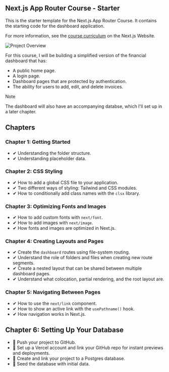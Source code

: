 ## Next.js App Router Course - Starter

This is the starter template for the Next.js App Router Course. It contains the starting code for the dashboard application.

For more information, see the [course curriculum](https://nextjs.org/learn) on the Next.js Website.

![Project Overview](https://nextjs.org/_next/image?url=%2Flearn%2Fdark%2Fdashboard.png&w=1920&q=75&dpl=dpl_CCaivxfJVdTaUCJ3hZix5Tz8qrQM)

For this course, I will be building a simplified version of the financial dashboard that has:

- A public home page.
- A login page.
- Dashboard pages that are protected by authentication.
- The ability for users to add, edit, and delete invoices.

> [!NOTE]
> The dashboard will also have an accompanying databse, which I'll set up in a later chapter.

## Chapters

### Chapter 1: Getting Started

- ✔ Understanding the folder structure.
- ✔ Understanding placeholder data.

### Chapter 2: CSS Styling

- ✔ How to add a global CSS file to your application.
- ✔ Two different ways of styling: Tailwind and CSS modules.
- ✔ How to conditionally add class names with the `clsx` library.

### Chapter 3: Optimizing Fonts and Images

- ✔ How to add custom fonts with `next/font`.
- ✔ How to add images with `next/image`.
- ✔ How fonts and images are optimized in Next.js.

### Chapter 4: Creating Layouts and Pages

- ✔ Create the `dashboard` routes using file-system routing.
- ✔ Understand the role of folders and files when creating new route segments.
- ✔ Create a nested layout that can be shared between multiple dashboard pages.
- ✔ Understand what colocation, partial rendering, and the root layout are.

### Chapter 5: Navigating Between Pages

- ✔ How to use the `next/link` component.
- ✔ How to show an active link with the `usePathname()` hook.
- ✔ How navigation works in Next.js.

## Chapter 6: Setting Up Your Database

- 🚧 Push your project to GitHub.
- 🚧 Set up a Vercel account and link your GitHub repo for instant previews and deployments.
- 🚧 Create and link your project to a Postgres database.
- 🚧 Seed the database with initial data.
